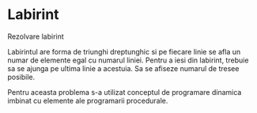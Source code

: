 # Labirint
Rezolvare labirint


Labirintul are forma de triunghi dreptunghic si pe fiecare linie se afla un numar de elemente egal cu numarul liniei. Pentru a iesi din labirint, trebuie sa se ajunga pe ultima linie a acestuia.
Sa se afiseze numarul de tresee posibile.

Pentru aceasta problema s-a utilizat conceptul de programare dinamica imbinat cu elemente ale programarii procedurale.
